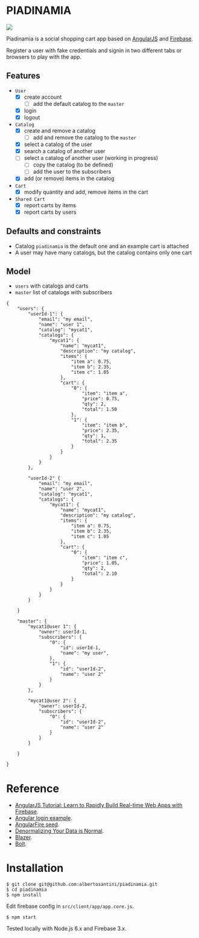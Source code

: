 PIADINAMIA
==========
![](https://github.com/albertosantini/argo/workflows/CI/badge.svg)

Piadinamia is a social shopping cart app based on [AngularJS](https://angularjs.org/)
and [Firebase](https://www.firebase.com/).

Register a user with fake credentials and signin in two different tabs or
browsers to play with the app.

Features
--------

- `User`
    - [x] create account
        - [ ] add the default catalog to the `master`
    - [x] login
    - [x] logout

- `Catalog`
    - [x] create and remove a catalog
        - [ ] add and remove the catalog to the `master`
    - [x] select a catalog of the user
    - [x] search a catalog of another user
    - [ ] select a catalog of another user (working in progress)
        - [ ] copy the catalog (to be defined)
        - [ ] add the user to the subscribers
    - [x] add (or remove) items in the catalog

- `Cart`
    - [x] modify quantity and add, remove items in the cart

- `Shared Cart`
    - [x] report carts by items
    - [x] report carts by users

Defaults and constraints
------------------------

- Catalog `piadinamia` is the default one and an example cart is attached
- A user may have many catalogs, but the catalog contains only one cart

Model
---------------------

- `users` with catalogs and carts
- `master` list of catalogs with subscribers

```
{
    "users": {
        "userId-1": {
            "email": "my email",
            "name": "user 1",
            "catalog": "mycat1",
            "catalogs": {
                "mycat1": {
                    "name": "mycat1",
                    "description": "my catalog",
                    "items": {
                        "item a": 0.75,
                        "item b": 2.35,
                        "item c": 1.05
                    },
                    "cart": {
                        "0": {
                            "item": "item a",
                            "price": 0.75,
                            "qty": 2,
                            "total": 1.50
                        },
                        "1": {
                            "item": "item b",
                            "price": 2.35,
                            "qty": 1,
                            "total": 2.35
                        }
                    }
                }
            }
        },

        "userId-2" {
            "email": "my email",
            "name": "user 2",
            "catalog": "mycat1",
            "catalogs": {
                "mycat1": {
                    "name": "mycat1",
                    "description": "my catalog",
                    "items": {
                        "item a": 0.75,
                        "item b": 2.35,
                        "item c": 1.05
                    },
                    "cart": {
                        "0": {
                            "item": "item c",
                            "price": 1.05,
                            "qty": 2,
                            "total": 2.10
                        }
                    }
                }
            }
        }

    }

    "master": {
        "mycat1@user 1": {
            "owner": userId-1,
            "subscribers": {
                "0": {
                    "id": userId-1,
                    "name": "my user",
                },
                "1": {
                    "id": "userId-2",
                    "name": "user 2"
                }
            }
        },

        "mycat1@user 2": {
            "owner": userId-2,
            "subscribers": {
                "0": {
                    "id": "userId-2",
                    "name": "user 2"
                }
            }
        }

    }

}
```

Reference
=========

- [AngularJS Tutorial: Learn to Rapidly Build Real-time Web Apps with Firebase](http://www.thinkster.io/pick/eHPCs7s87O/angularjs-tutorial-learn-to-rapidly-build-real-time-web-apps-with-firebase).
- [Angular login example](https://github.com/mrgamer/angular-login-example).
- [AngularFire seed](https://github.com/firebase/angularFire-seed).
- [Denormalizing Your Data is Normal](https://www.firebase.com/blog/2013-04-12-denormalizing-is-normal.html).
- [Blazer](https://github.com/firebase/blaze_compiler).
- [Bolt](https://github.com/firebase/bolt).

Installation
============

    $ git clone git@github.com:albertosantini/piadinamia.git
    $ cd piadinamia
    $ npm install

Edit firebase config in `src/client/app/app.core.js`.

    $ npm start

Tested locally with Node.js 6.x and Firebase 3.x.
